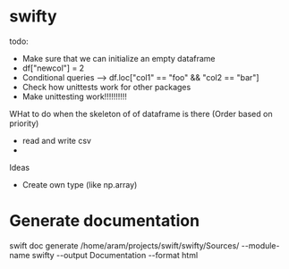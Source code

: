 # swifty

todo:
- Make sure that we can initialize an empty dataframe
- df["newcol"] = 2
- Conditional queries --> df.loc["col1" == "foo" && "col2 == "bar"]
- Check how unittests work for other packages
- Make unittesting work!!!!!!!!!!


WHat to do when the skeleton of of dataframe is there (Order based on priority)
- read and write csv
- 

Ideas
- Create own type (like np.array)


# Generate documentation
swift doc generate /home/aram/projects/swift/swifty/Sources/ --module-name swifty --output Documentation --format html
